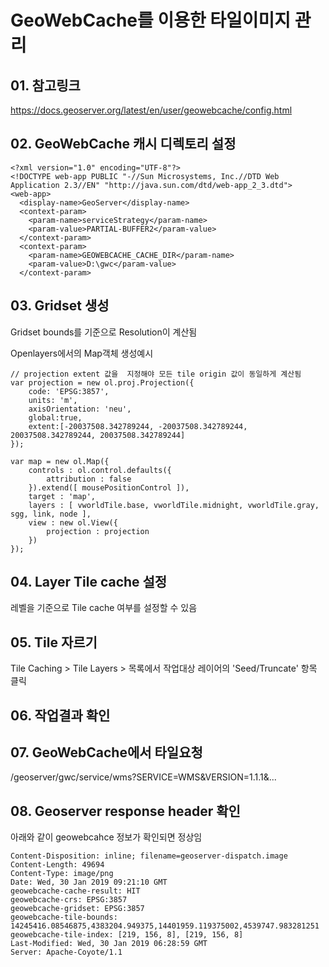 # GeoWebCache를 이용한 타일이미지 관리


## 01. 참고링크
https://docs.geoserver.org/latest/en/user/geowebcache/config.html

## 02. GeoWebCache 캐시 디렉토리 설정
```
<?xml version="1.0" encoding="UTF-8"?>
<!DOCTYPE web-app PUBLIC "-//Sun Microsystems, Inc.//DTD Web Application 2.3//EN" "http://java.sun.com/dtd/web-app_2_3.dtd">
<web-app>
  <display-name>GeoServer</display-name>
  <context-param>
    <param-name>serviceStrategy</param-name>
    <param-value>PARTIAL-BUFFER2</param-value>
  </context-param>
  <context-param>
    <param-name>GEOWEBCACHE_CACHE_DIR</param-name>
    <param-value>D:\gwc</param-value>
  </context-param>
```
## 03. Gridset 생성
Gridset bounds를 기준으로 Resolution이 계산됨


Openlayers에서의 Map객체 생성예시
```
// projection extent 값을  지정해야 모든 tile origin 값이 동일하게 계산됨
var projection = new ol.proj.Projection({
    code: 'EPSG:3857',
    units: 'm',
    axisOrientation: 'neu',
    global:true,
    extent:[-20037508.342789244, -20037508.342789244, 20037508.342789244, 20037508.342789244]   
});

var map = new ol.Map({
    controls : ol.control.defaults({
        attribution : false
    }).extend([ mousePositionControl ]),
    target : 'map',
    layers : [ vworldTile.base, vworldTile.midnight, vworldTile.gray, sgg, link, node ],
    view : new ol.View({
        projection : projection
    })
});
```
## 04. Layer Tile cache 설정
레벨을 기준으로 Tile cache 여부를 설정할 수 있음

## 05. Tile 자르기
Tile Caching > Tile Layers > 목록에서 작업대상 레이어의 'Seed/Truncate' 항목 클릭

## 06. 작업결과 확인

## 07. GeoWebCache에서 타일요청
/geoserver/gwc/service/wms?SERVICE=WMS&VERSION=1.1.1&...

## 08. Geoserver response header 확인
아래와 같이 geowebcahce 정보가 확인되면 정상임
```
Content-Disposition: inline; filename=geoserver-dispatch.image
Content-Length: 49694
Content-Type: image/png
Date: Wed, 30 Jan 2019 09:21:10 GMT
geowebcache-cache-result: HIT
geowebcache-crs: EPSG:3857
geowebcache-gridset: EPSG:3857
geowebcache-tile-bounds: 14245416.08546875,4383204.949375,14401959.119375002,4539747.983281251
geowebcache-tile-index: [219, 156, 8], [219, 156, 8]
Last-Modified: Wed, 30 Jan 2019 06:28:59 GMT
Server: Apache-Coyote/1.1
```
